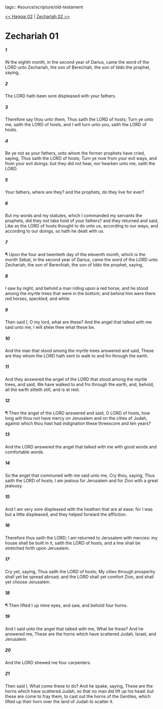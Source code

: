 tags:: #source/scripture/old-testament

[<< Haggai 02](/Old_Testament/37_Haggai/Haggai_02.md) | [Zechariah 02 >>](/Old_Testament/38_Zechariah/Zechariah_02.md)

# Zechariah 01

##### 1

IN the eighth month, in the second year of Darius, came the word of the LORD unto Zechariah, the son of Berechiah, the son of Iddo the prophet, saying,

##### 2

The LORD hath been sore displeased with your fathers.

##### 3

Therefore say thou unto them, Thus saith the LORD of hosts; Turn ye unto me, saith the LORD of hosts, and I will turn unto you, saith the LORD of hosts.

##### 4

Be ye not as your fathers, unto whom the former prophets have cried, saying, Thus saith the LORD of hosts; Turn ye now from your evil ways, and from your evil doings: but they did not hear, nor hearken unto me, saith the LORD.

##### 5

Your fathers, where are they? and the prophets, do they live for ever?

##### 6

But my words and my statutes, which I commanded my servants the prophets, did they not take hold of your fathers? and they returned and said, Like as the LORD of hosts thought to do unto us, according to our ways, and according to our doings, so hath he dealt with us.

##### 7

¶ Upon the four and twentieth day of the eleventh month, which is the month Sebat, in the second year of Darius, came the word of the LORD unto Zechariah, the son of Berechiah, the son of Iddo the prophet, saying,

##### 8

I saw by night, and behold a man riding upon a red horse, and he stood among the myrtle trees that were in the bottom; and behind him were there red horses, speckled, and white.

##### 9

Then said I, O my lord, what are these? And the angel that talked with me said unto me, I will shew thee what these be.

##### 10

And the man that stood among the myrtle trees answered and said, These are they whom the LORD hath sent to walk to and fro through the earth.

##### 11

And they answered the angel of the LORD that stood among the myrtle trees, and said, We have walked to and fro through the earth, and, behold, all the earth sitteth still, and is at rest.

##### 12

¶ Then the angel of the LORD answered and said, O LORD of hosts, how long wilt thou not have mercy on Jerusalem and on the cities of Judah, against which thou hast had indignation these threescore and ten years?

##### 13

And the LORD answered the angel that talked with me with good words and comfortable words.

##### 14

So the angel that communed with me said unto me, Cry thou, saying, Thus saith the LORD of hosts; I am jealous for Jerusalem and for Zion with a great jealousy.

##### 15

And I am very sore displeased with the heathen that are at ease: for I was but a little displeased, and they helped forward the affliction.

##### 16

Therefore thus saith the LORD; I am returned to Jerusalem with mercies: my house shall be built in it, saith the LORD of hosts, and a line shall be stretched forth upon Jerusalem.

##### 17

Cry yet, saying, Thus saith the LORD of hosts; My cities through prosperity shall yet be spread abroad; and the LORD shall yet comfort Zion, and shall yet choose Jerusalem.

##### 18

¶ Then lifted I up mine eyes, and saw, and behold four horns.

##### 19

And I said unto the angel that talked with me, What be these? And he answered me, These are the horns which have scattered Judah, Israel, and Jerusalem.

##### 20

And the LORD shewed me four carpenters.

##### 21

Then said I, What come these to do? And he spake, saying, These are the horns which have scattered Judah, so that no man did lift up his head: but these are come to fray them, to cast out the horns of the Gentiles, which lifted up their horn over the land of Judah to scatter it.
